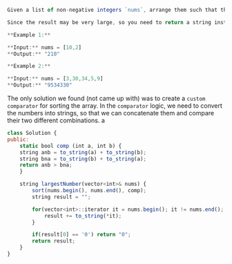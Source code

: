 ```js
Given a list of non-negative integers `nums`, arrange them such that they form the largest number and return it.

Since the result may be very large, so you need to return a string instead of an integer.

**Example 1:**

**Input:** nums = [10,2]
**Output:** "210"

**Example 2:**

**Input:** nums = [3,30,34,5,9]
**Output:** "9534330"
```
The only solution we found (not came up with) was to create a `custom comparator` for sorting the array. In the `comparator` logic, we need to convert the numbers into strings, so that we can concatenate them and compare their two different combinations.
a
```js
class Solution {
public:
    static bool comp (int a, int b) {
    string anb = to_string(a) + to_string(b);
    string bna = to_string(b) + to_string(a);
    return anb > bna;
    }

    string largestNumber(vector<int>& nums) {
        sort(nums.begin(), nums.end(), comp);
        string result = "";

        for(vector<int>::iterator it = nums.begin(); it != nums.end(); it++) {
            result += to_string(*it);
        }

        if(result[0] == '0') return "0";
        return result;
    }
}
```


